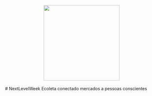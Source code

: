<h4 align="center">
<img src=".github/logo.png" width="250px" /><br>
 
</h4>
# NextLevelWeek
Ecoleta conectado mercados a pessoas conscientes 
